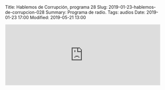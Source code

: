 Title: Hablemos de Corrupción, programa 28
Slug: 2019-01-23-hablemos-de-corrupcion-028
Summary: Programa de radio.
Tags: audios
Date: 2019-01-23 17:00
Modified: 2019-05-21 13:00


<iframe id='audio_36153670' frameborder='0' allowfullscreen='' scrolling='no' height='200' style='border:1px solid #EEE; box-sizing:border-box; width:100%;' src="https://mx.ivoox.com/es/player_ej_36153670_4_1.html?c1=ff6600"></iframe>
